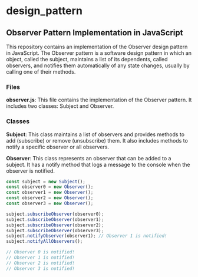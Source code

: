 # design_pattern

## Observer Pattern Implementation in JavaScript

This repository contains an implementation of the Observer design pattern in JavaScript. The Observer pattern is a software design pattern in which an object, called the subject, maintains a list of its dependents, called observers, and notifies them automatically of any state changes, usually by calling one of their methods.

### Files

**observer.js**: This file contains the implementation of the Observer pattern. It includes two classes: Subject and Observer.

### Classes

**Subject**: This class maintains a list of observers and provides methods to add (subscribe) or remove (unsubscribe) them. It also includes methods to notify a specific observer or all observers.

**Observer**: This class represents an observer that can be added to a subject. It has a notify method that logs a message to the console when the observer is notified.

```javascript
const subject = new Subject();
const observer0 = new Observer();
const observer1 = new Observer();
const observer2 = new Observer();
const observer3 = new Observer();

subject.subscribeObserver(observer0);
subject.subscribeObserver(observer1);
subject.subscribeObserver(observer2);
subject.subscribeObserver(observer3);
subject.notifyObserver(observer1); // Observer 1 is notified!
subject.notifyAllObservers();

// Observer 0 is notified!
// Observer 1 is notified!
// Observer 2 is notified!
// Observer 3 is notified!
```
